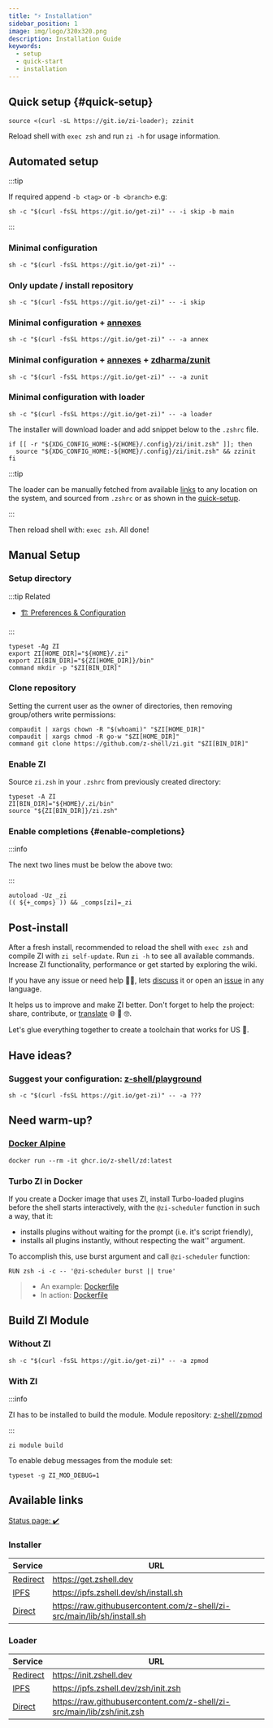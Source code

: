 ```yaml
---
title: "⚡️ Installation"
sidebar_position: 1
image: img/logo/320x320.png
description: Installation Guide
keywords:
  - setup
  - quick-start
  - installation
---
```


<!-- @format -->

## <i class="fas fa-spinner fa-spin"></i> Quick setup {#quick-setup}

```shell title="~/.zshrc"
source <(curl -sL https://git.io/zi-loader); zzinit
```

Reload shell with `exec zsh` and run `zi -h` for usage information.

## <i class="fas fa-spinner fa-spin"></i> Automated setup

:::tip

If required append `-b <tag>` or `-b <branch>` e.g:

```shell
sh -c "$(curl -fsSL https://git.io/get-zi)" -- -i skip -b main
```

:::

### <i class="fa-solid fa-code"></i> Minimal configuration

```shell
sh -c "$(curl -fsSL https://git.io/get-zi)" --
```

### <i class="fa-solid fa-code-compare"></i> Only update / install repository

```shell
sh -c "$(curl -fsSL https://git.io/get-zi)" -- -i skip
```

### <i class="fa-solid fa-code-branch"></i> Minimal configuration + <a href="/ecosystem/annexes">annexes</a>

```shell
sh -c "$(curl -fsSL https://git.io/get-zi)" -- -a annex
```

### <i class="fa-solid fa-code-fork"></i> Minimal configuration + <a href="/ecosystem/annexes">annexes</a> + <a href="https://github.com/zdharma/zunit">zdharma/zunit</a>

```shell
sh -c "$(curl -fsSL https://git.io/get-zi)" -- -a zunit
```

### <i class="fa-solid fa-gears"></i> Minimal configuration with loader

```shell
sh -c "$(curl -fsSL https://git.io/get-zi)" -- -a loader
```

The installer will download loader and add snippet below to the `.zshrc` file.

```shell showLineNumbers
if [[ -r "${XDG_CONFIG_HOME:-${HOME}/.config}/zi/init.zsh" ]]; then
  source "${XDG_CONFIG_HOME:-${HOME}/.config}/zi/init.zsh" && zzinit
fi
```

:::tip

The loader can be manually fetched from available [links](#loader) to any location on the system, and sourced from `.zshrc` or as shown in the [quick-setup](#quick-setup).

:::

Then reload shell with: `exec zsh`. All done!

## <i class="fas fa-spinner fa-spin"></i> Manual Setup

### <i class="fa-solid fa-code-branch"></i> Setup directory

:::tip Related

- [🏗 Preferences & Configuration][13]

:::

```shell showLineNumbers
typeset -Ag ZI
export ZI[HOME_DIR]="${HOME}/.zi"
export ZI[BIN_DIR]="${ZI[HOME_DIR]}/bin"
command mkdir -p "$ZI[BIN_DIR]"
```

### <i class="fa-brands fa-git-alt"></i> Clone repository

Setting the current user as the owner of directories, then removing group/others write permissions:

```shell
compaudit | xargs chown -R "$(whoami)" "$ZI[HOME_DIR]"
compaudit | xargs chmod -R go-w "$ZI[HOME_DIR]"
command git clone https://github.com/z-shell/zi.git "$ZI[BIN_DIR]"
```

### <i class="fa-solid fa-circle-nodes"></i> Enable ZI

Source `zi.zsh` in your `.zshrc` from previously created directory:

```shell showLineNumbers
typeset -A ZI
ZI[BIN_DIR]="${HOME}/.zi/bin"
source "${ZI[BIN_DIR]}/zi.zsh"
```

### <i class="fa-solid fa-circle-nodes"></i> Enable completions {#enable-completions}

:::info

The next two lines must be below the above two:

:::

```shell showLineNumbers
autoload -Uz _zi
(( ${+_comps} )) && _comps[zi]=_zi
```

## <i class="fas fa-spinner fa-spin"></i> Post-install

After a fresh install, recommended to reload the shell with `exec zsh` and compile ZI with `zi self-update`. Run `zi -h` to see all available commands. Increase ZI functionality, performance or get started by exploring the wiki.

If you have any issue or need help 🤦‍♂️, lets [discuss][7] it or open an [issue][6] in any language.

It helps us to improve and make ZI better. Don't forget to help the project: share, contribute, or [translate][8] 🌐 🥰 🤓.

Let's glue everything together to create a toolchain that works for US 🚀.

## <i class="fas fa-sync-alt fa-spin"></i> Have ideas?

### <i class="fa-solid fa-list-check"></i> Suggest your configuration: <a href="https://github.com/z-shell/playground">z-shell/playground</a>

```shell
sh -c "$(curl -fsSL https://git.io/get-zi)" -- -a ???
```

## <i class="fas fa-sync-alt fa-spin"></i> Need warm-up?

### <i class="fa-brands fa-docker"></i> <a href="https://github.com/z-shell/zd/pkgs/container/zd">Docker Alpine</a>

```shell
docker run --rm -it ghcr.io/z-shell/zd:latest
```

### <i class="fa-brands fa-docker"></i> Turbo ZI in Docker

If you create a Docker image that uses ZI, install Turbo-loaded plugins before the shell starts interactively, with the `@zi-scheduler` function in such a way, that it:

- installs plugins without waiting for the prompt (i.e. it's script friendly),
- installs all plugins instantly, without respecting the wait'' argument.

To accomplish this, use burst argument and call `@zi-scheduler` function:

```docker
RUN zsh -i -c -- '@zi-scheduler burst || true'
```

> - An example: [Dockerfile][11]
> - In action: [Dockerfile][12]

## <i class="fas fa-cog fa-pulse"></i> Build ZI Module

### <i class="fa-solid fa-compass-drafting"></i> Without ZI

```shell
sh -c "$(curl -fsSL https://git.io/get-zi)" -- -a zpmod
```

### <i class="fa-solid fa-screwdriver-wrench"></i> With ZI

:::info

ZI has to be installed to build the module. Module repository: [z-shell/zpmod][9]

:::

```shell
zi module build
```

To enable debug messages from the module set:

```shell
typeset -g ZI_MOD_DEBUG=1
```

## <i class="fas fa-sync-alt fa-spin"></i> Available links

[Status page: :heavy_check_mark:][10]

### Installer

| Service                    | URL                                                                       |
|:-------------------------- | ------------------------------------------------------------------------- |
| [Redirect][get.zshell.dev] | <https://get.zshell.dev>                                                  |
| [IPFS][ipfs.io]            | <https://ipfs.zshell.dev/sh/install.sh>                                   |
| [Direct][direct-install]   | <https://raw.githubusercontent.com/z-shell/zi-src/main/lib/sh/install.sh> |

### Loader

| Service                     | URL                                                                      |
|:--------------------------- | ------------------------------------------------------------------------ |
| [Redirect][init.zshell.dev] | <https://init.zshell.dev>                                                |
| [IPFS][ipfs.io]             | <https://ipfs.zshell.dev/zsh/init.zsh>                                   |
| [Direct][direct-init]       | <https://raw.githubusercontent.com/z-shell/zi-src/main/lib/zsh/init.zsh> |

[get.zshell.dev]: https://get.zshell.dev
[ipfs.io]: https://ipfs.io
[init.zshell.dev]: https://init.zshell.dev
[direct-init]: https://raw.githubusercontent.com/z-shell/zi-src/main/lib/zsh/init.zsh
[direct-install]: https://raw.githubusercontent.com/z-shell/zi-src/main/lib/sh/install.sh
[6]: https://github.com/z-shell/zi/issues/new/choose
[7]: https://github.com/orgs/z-shell/discussions/new
[8]: https://digitalclouds.crowdin.com/z-shell
[9]: https://github.com/z-shell/zpmod
[10]: https://status.zshell.dev
[11]: https://github.com/robobenklein/configs/blob/master/Dockerfile
[12]: https://github.com/z-shell/playground
[13]: /docs/guides/customization
